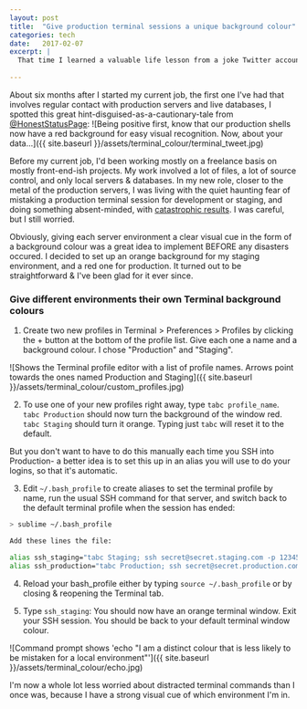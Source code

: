 ```yaml
---
layout: post
title:  "Give production terminal sessions a unique background colour"
categories: tech
date:   2017-02-07
excerpt: |
  That time I learned a valuable life lesson from a joke Twitter account
  
---
```

About six months after I started my current job, the first one I've had that involves regular contact with production servers and live databases, I spotted this great hint-disguised-as-a-cautionary-tale from [@HonestStatusPage](http://twitter.com/honeststatuspage): 
![Being positive first, know that our production shells now have a red background for easy visual recognition. Now, about your data...]({{ site.baseurl }}/assets/terminal_colour/terminal_tweet.jpg)

Before my current job, I'd been working mostly on a freelance basis on mostly front-end-ish projects. My work involved a lot of files, a lot of source control, and only local servers & databases. In my new role, closer to the metal of the production servers, I was living with the quiet haunting fear of mistaking a production terminal session for development or staging, and doing something absent-minded, with [catastrophic results](https://twitter.com/gitlabstatus/status/826591961444384768). I was careful, but I still worried.

Obviously, giving each server environment a clear visual cue in the form of a background colour was a great idea to implement BEFORE any disasters occured. I decided to set up an orange background for my staging environment, and a red one for production. It turned out to be straightforward & I've been glad for it ever since.

### Give different environments their own Terminal background colours

1) Create two new profiles in Terminal > Preferences > Profiles by clicking the + button at the bottom of the profile list. Give each one a name and a background colour. I chose "Production" and "Staging".

![Shows the Terminal profile editor with a list of profile names. Arrows point towards the ones named Production and Staging]({{ site.baseurl }}/assets/terminal_colour/custom_profiles.jpg)

2) To use one of your new profiles right away, type `tabc profile_name`. `tabc Production` should now turn the background of the window red. `tabc Staging` should turn it orange. Typing just `tabc` will reset it to the default. 

But you don't want to have to do this manually each time you SSH into Production- a better idea is to set this up in an alias you will use to do your logins, so that it's automatic.

3) Edit `~/.bash_profile` to create aliases to set the terminal profile by name, run the usual SSH command for that server, and switch back to the default terminal profile when the session has ended:


```bash
> sublime ~/.bash_profile

Add these lines the file: 

alias ssh_staging="tabc Staging; ssh secret@secret.staging.com -p 123456; tabc"
alias ssh_production="tabc Production; ssh secret@secret.production.com -p 654321; tabc"
```

4) Reload your bash_profile either by typing `source ~/.bash_profile` or by closing & reopening the Terminal tab. 

5) Type `ssh_staging`: You should now have an orange terminal window. Exit your SSH session. You should be back to your default terminal window colour.

![Command prompt shows 'echo "I am a distinct colour that is less likely to be mistaken for a local environment"']({{ site.baseurl }}/assets/terminal_colour/echo.jpg)

I'm now a whole lot less worried about distracted terminal commands than I once was, because I have a strong visual cue of which environment I'm in.